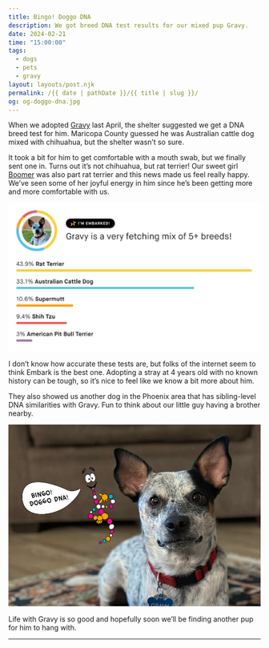 ```yaml
---
title: Bingo! Doggo DNA
description: We got breed DNA test results for our mixed pup Gravy.
date: 2024-02-21
time: "15:00:00"
tags: 
  - dogs
  - pets
  - gravy
layout: layouts/post.njk
permalink: /{{ date | pathDate }}/{{ title | slug }}/
og: og-doggo-dna.jpg
---
```


When we adopted [Gravy](/2023/05/03/meet-gravy/) last April, the shelter suggested we get a DNA breed test for him. Maricopa County guessed he was Australian cattle dog mixed with chihuahua, but the shelter wasn’t so sure.

It took a bit for him to get comfortable with a mouth swab, but we finally sent one in. Turns out it’s not chihuahua, but rat terrier! Our sweet girl [Boomer](/2023/03/22/boomer/) was also part rat terrier and this news made us feel really happy. We’ve seen some of her joyful energy in him since he’s been getting more and more comfortable with us.

![Gravy DNA results showing 43.9% Rat Terrier, 33.1% Australian Cattle Dog, 10.6% Supermutt, 9.4% Shih Tzu, and 3% American Pit Bull Terrier](/img/gravy-embark.png)

I don’t know how accurate these tests are, but folks of the internet seem to think Embark is the best one. Adopting a stray at 4 years old with no known history can be tough, so it’s nice to feel like we know a bit more about him.

They also showed us another dog in the Phoenix area that has sibling-level DNA similarities with Gravy. Fun to think about our little guy having a brother nearby.

![Gravy, a little cattle dog mix, next to Mr. DNA from Jurassic Park who is saying “Bingo! Doggo DNA!”](/img/gravy-doggo-dna.jpg)

Life with Gravy is so good and hopefully soon we’ll be finding another pup for him to hang with.

---
